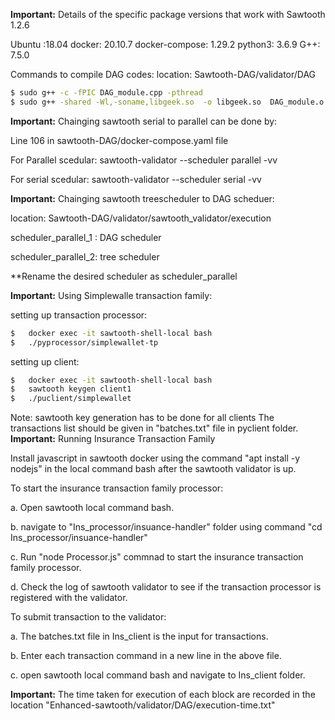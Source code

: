 **Important:**  Details of the specific package versions that work with Sawtooth 1.2.6

Ubuntu :18.04
docker:  20.10.7
docker-compose:  1.29.2
python3:  3.6.9
G++: 7.5.0


Commands to compile DAG codes:
location: Sawtooth-DAG/validator/DAG

```bash
$ sudo g++ -c -fPIC DAG_module.cpp -pthread
$ sudo g++ -shared -Wl,-soname,libgeek.so  -o libgeek.so  DAG_module.o
```

**Important:** Chainging sawtooth serial to parallel can be done by:

Line 106 in sawtooth-DAG/docker-compose.yaml file

For Parallel scedular:
    sawtooth-validator --scheduler parallel -vv 

For serial scedular:
    sawtooth-validator --scheduler serial -vv 

**Important:** Chainging sawtooth treescheduler to DAG scheduer:

location: Sawtooth-DAG/validator/sawtooth_validator/execution

scheduler_parallel_1 : DAG scheduler

scheduler_parallel_2: tree scheduler

**Rename the desired scheduler as scheduler_parallel

**Important:** Using Simplewalle transaction family:

setting up transaction processor:
```bash
$   docker exec -it sawtooth-shell-local bash
$   ./pyprocessor/simplewallet-tp
```


setting up client:
```bash
$   docker exec -it sawtooth-shell-local bash
$   sawtooth keygen client1
$   ./puclient/simplewallet
```
Note: sawtooth key generation has to be done for all clients
The transactions list should be given in "batches.txt" file in pyclient folder.
**Important:** Running Insurance Transaction Family

Install javascript in sawtooth docker using the command "apt install -y nodejs" in the local command bash after the sawtooth validator is up.

To start the insurance transaction family processor:

a. Open sawtooth local command bash.

b. navigate to "Ins_processor/insuance-handler" folder using command "cd Ins_processor/insuance-handler"

c. Run "node Processor.js" commnad to start the insurance transaction family processor.

d. Check the log of sawtooth validator to see if the transaction processor is registered with the validator.
	
	
To submit transaction to the validator:

a. The batches.txt file in Ins_client is the input for transactions.

b. Enter each transaction command in a new line in the above file.

c. open sawtooth local command bash and navigate to Ins_client folder.
	
**Important:** The time taken for execution of each block are recorded in the location "Enhanced-sawtooth/validator/DAG/execution-time.txt"
